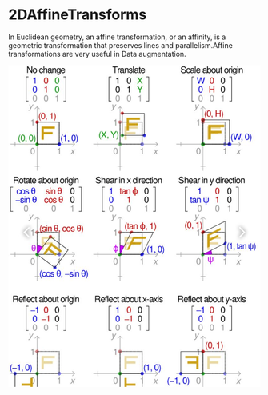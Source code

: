 # 2DAffineTransforms
In Euclidean geometry, an affine transformation, or an affinity, is a geometric transformation that preserves lines and parallelism.Affine transformations are very useful in Data augmentation.


![transformations](image.jpg)
